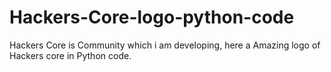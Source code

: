 # Hackers-Core-logo-python-code
Hackers Core is Community which i am developing, here a Amazing logo of Hackers core in Python code.
